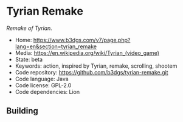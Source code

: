 # Tyrian Remake

_Remake of Tyrian._

- Home: https://www.b3dgs.com/v7/page.php?lang=en&section=tyrian_remake
- Media: https://en.wikipedia.org/wiki/Tyrian_(video_game)
- State: beta
- Keywords: action, inspired by Tyrian, remake, scrolling, shootem
- Code repository: https://github.com/b3dgs/tyrian-remake.git
- Code language: Java
- Code license: GPL-2.0
- Code dependencies: Lion

## Building
